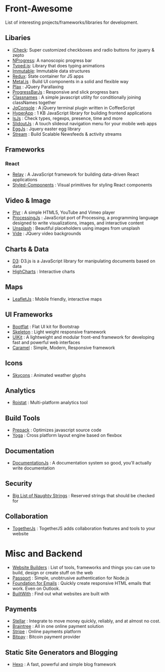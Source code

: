 # Front-Awesome  #

List of interesting projects/frameworks/libraries for development.

## Libaries ##
- [iCheck](http://icheck.fronteed.com/): Super customized checkboxes and radio buttons for jquery & zepto
- [NProgress](http://ricostacruz.com/nprogress): A nanoscopic progress bar
- [Typed.js](http://www.mattboldt.com/demos/typed-js/): Library that does typing animations
- [Immutable](https://facebook.github.io/immutable-js/): Immutable data structures
- [Redux](http://redux.js.org/): State container for JS apps
- [Metal.js](https://github.com/metal/metal.js) : Build UI components in a solid and flexible way
- [Plax](https://github.com/cameronmcefee/plax) : JQuery Parallaxing
- [ProgressBarJs](https://github.com/kimmobrunfeldt/progressbar.js) : Responsive and slick progress bars
- [Classnames](http://jedwatson.github.io/classnames/) : A simple javascript utility for conditionally joining classNames together
- [JqConsole](http://replit.github.io/jq-console/) : A jQuery terminal plugin written in CoffeeScript 
- [HyperApp](https://github.com/hyperapp/hyperapp) : 1 KB JavaScript library for building frontend applications
- [IsJs](http://is.js.org/) : Check types, regexps, presence, time and more
- [SlidoutJs](https://slideout.js.org/) : A touch slideout navigation menu for your mobile web apps
- [EggJs](https://github.com/mikeflynn/egg.js) : Jquery easter egg library
- [Stream](https://getstream.io/) : Build Scalable Newsfeeds & activity streams

## Frameworks ##

### React ###
- [Relay](https://facebook.github.io/relay/) : A JavaScript framework for building data-driven React applications
- [Styled-Components](https://www.styled-components.com/) : Visual primitives for styling React components

## Video & Image ##
- [Plyr](https://github.com/sampotts/plyr) : A simple HTML5, YouTube and Vimeo player
- [ProcessingJs](http://processingjs.org/) : JavaScript port of Processing, a programming language designed to write visualizations, images, and interactive content
- [Unsplash](https://unsplash.it/) : Beautiful placeholders using images from unsplash 
- [Vide](http://vodkabears.github.io/vide/) : JQuery video backgrounds

## Charts & Data ##
- [D3](https://d3js.org): D3.js is a JavaScript library for manipulating documents based on data
- [HighCharts](https://www.highcharts.com/) : Interactive charts

## Maps ##
- [LeafletJs](http://leafletjs.com/) : Mobile friendly, interactive maps

## UI Frameworks ##
- [Bootflat](http://bootflat.github.io/) : Flat UI kit for Bootstrap
- [Skeleton](http://getskeleton.com) : Light weight responsive framework
- [UIKit](https://getuikit.com/) : A lightweight and modular front-end framework for developing fast and powerful web interfaces
- [Caramel](https://kurisubrooks.com/caramel/showcase.html) : Simple, Modern, Responsive framework

## Icons ##
- [Skycons](https://darkskyapp.github.io/skycons/) : Animated weather glyphs

## Analytics ##
- [Roistat](https://www.roistat.com) : Multi-platform analytics tool

## Build Tools ##
- [Prepack](https://prepack.io/) : Optimizes javascript source code
- [Yoga](https://facebook.github.io/yoga/) : Cross platform layout engine based on flexbox

## Documentation ##
- [DocumentationJs](https://github.com/documentationjs) : A documentation system so good, you'll actually write documentation

## Security ##
- [Big List of Naughty Strings](https://github.com/minimaxir/big-list-of-naughty-strings/blob/master/blns.txt) : Reserved strings that should be checked for

## Collaboration ##
- [TogetherJs](https://togetherjs.com/) : TogetherJS adds collaboration features and tools to your website

# Misc and Backend #

- [Website Builders](https://saijogeorge.com/website-builders/) : List of tools, frameworks and things you can use to build, design or create stuff on the web
- [Passport](http://passportjs.org/) : Simple, unobtrusive authentication for Node.js
- [Foundation for Emails](http://foundation.zurb.com/emails.html) : Quickly create responsive HTML emails that work. Even on Outlook.
- [BuiltWith](https://builtwith.com/) : Find out what websites are built with

## Payments ##
- [Stellar](https://www.stellar.org/) : Integrate to move money quickly, reliably, and at almost no cost.
- [Braintree](https://www.braintreepayments.com/en-de?locale=en-de) : All in one online payment solution
- [Stripe](https://stripe.com/de) : Online payments platform
- [Bitpay](https://bitpay.com/) : Bitcoin payment provider

## Static Site Generators and Blogging ##
- [Hexo](https://hexo.io/) : A fast, powerful and simple blog framework